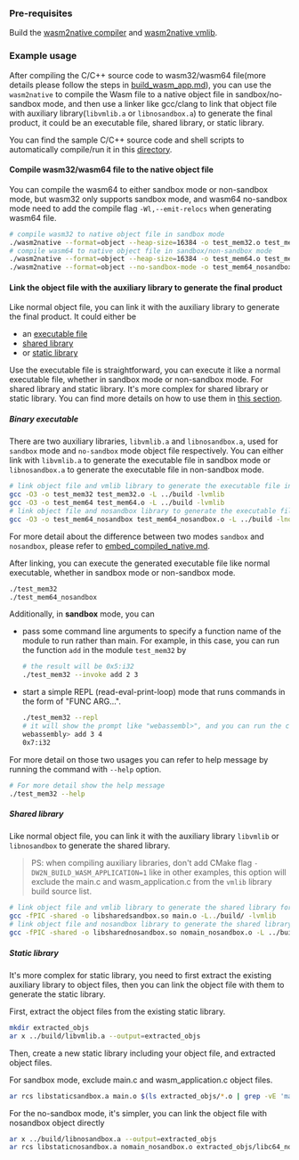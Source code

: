 ### Pre-requisites

Build the [wasm2native compiler](../wasm2native-compiler/README.md) and [wasm2native vmlib](../wasm2native-vmlib/README.md).

### Example usage

After compiling the C/C++ source code to wasm32/wasm64 file(more details please follow the steps in [build_wasm_app.md](./build_wasm_app.md)), you can use the `wasm2native` to compile the Wasm file to a native object file in sandbox/no-sandbox mode, and then use a linker like gcc/clang to link that object file with auxiliary library(`libvmlib.a` or `libnosandbox.a`) to generate the final product, it could be an executable file, shared library, or static library.

You can find the sample C/C++ source code and shell scripts to automatically compile/run it in this [directory](../samples/compiled-embed-native/).

#### Compile wasm32/wasm64 file to the native object file

You can compile the wasm64 to either sandbox mode or non-sandbox mode, but wasm32 only supports sandbox mode, and wasm64 no-sandbox mode need to add the compile flag `-Wl,--emit-relocs` when generating wasm64 file.

```bash
# compile wasm32 to native object file in sandbox mode
./wasm2native --format=object --heap-size=16384 -o test_mem32.o test_mem32.wasm
# compile wasm64 to native object file in sandbox/non-sandbox mode
./wasm2native --format=object --heap-size=16384 -o test_mem64.o test_mem64.wasm
./wasm2native --format=object --no-sandbox-mode -o test_mem64_nosandbox.o test_mem64.wasm
```

#### Link the object file with the auxiliary library to generate the final product

Like normal object file, you can link it with the auxiliary library to generate the final product. It could either be

- an [executable file](#binary-executable)
- [shared library](#shared-library)
- or [static library](#static-library)

Use the executable file is straightforward, you can execute it like a normal executable file, whether in sandbox mode or non-sandbox mode. For shared library and static library. It's more complex for shared library or static library. You can find more details on how to use them in [this section](./embed_compiled_native.md).

##### Binary executable

There are two auxiliary libraries, `libvmlib.a` and `libnosandbox.a`, used for `sandbox` mode and `no-sandbox` mode object file respectively. You can either link with `libvmlib.a` to generate the executable file in sandbox mode or `libnosandbox.a` to generate the executable file in non-sandbox mode.

```bash
# link object file and vmlib library to generate the executable file in sandbox mode
gcc -O3 -o test_mem32 test_mem32.o -L ../build -lvmlib
gcc -O3 -o test_mem64 test_mem64.o -L ../build -lvmlib
# link object file and nosandbox library to generate the executable file in non-sandbox mode
gcc -O3 -o test_mem64_nosandbox test_mem64_nosandbox.o -L ../build -lnosandbox -lm
```

For more detail about the difference between two modes `sandbox` and `nosandbox`, please refer to [embed_compiled_native.md](./embed_compiled_native.md).

After linking, you can execute the generated executable file like normal executable, whether in sandbox mode or non-sandbox mode.

```bash
./test_mem32
./test_mem64_nosandbox
```

Additionally, in **sandbox** mode, you can

- pass some command line arguments to specify a function name of the module to run rather than main. For example, in this case, you can run the function `add` in the module `test_mem32` by

  ```bash
  # the result will be 0x5:i32
  ./test_mem32 --invoke add 2 3
  ```

- start a simple REPL (read-eval-print-loop) mode that runs commands in the form of "FUNC ARG...".

  ```bash
  ./test_mem32 --repl
  # it will show the prompt like "webassembl>", and you can run the command like "add 3 4", it will return the result "0x7:i32"
  webassembly> add 3 4
  0x7:i32
  ```

For more detail on those two usages you can refer to help message by running the command with `--help` option.

```bash
# For more detail show the help message
./test_mem32 --help
```

##### Shared library

Like normal object file, you can link it with the auxiliary library `libvmlib` or `libnosandbox` to generate the shared library.

> PS: when compiling auxiliary libraries, don't add CMake flag `-DW2N_BUILD_WASM_APPLICATION=1` like in other examples, this option will exclude the main.c and wasm_application.c from the `vmlib` library build source list.

```bash
# link object file and vmlib library to generate the shared library for sandbox mode
gcc -fPIC -shared -o libsharedsandbox.so main.o -L../build/ -lvmlib
# link object file and nosandbox library to generate the shared library for no-sandbox mode
gcc -fPIC -shared -o libsharednosandbox.so nomain_nosandbox.o -L ../build -lnosandbox -lm
```

##### Static library

It's more complex for static library, you need to first extract the existing auxiliary library to object files, then you can link the object file with them to generate the static library.

First, extract the object files from the existing static library.

```bash
mkdir extracted_objs
ar x ../build/libvmlib.a --output=extracted_objs
```

Then, create a new static library including your object file, and extracted object files.

For sandbox mode, exclude main.c and wasm_application.c object files.

```bash
ar rcs libstaticsandbox.a main.o $(ls extracted_objs/*.o | grep -vE 'main\.c\.o|wasm_application\.c\.o')
```

For the no-sandbox mode, it's simpler, you can link the object file with nosandbox object directly

```bash
ar x ../build/libnosandbox.a --output=extracted_objs
ar rcs libstaticnosandbox.a nomain_nosandbox.o extracted_objs/libc64_nosandbox_wrapper.c.o
```
